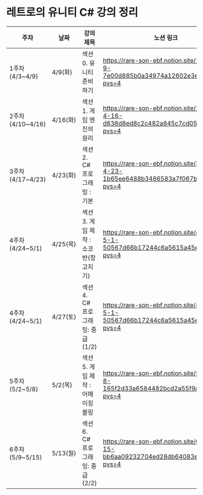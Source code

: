 # 레트로의 유니티 C# 강의 정리
|주차|날짜|강의 제목|노션 링크|
|---|---|---|---|
|1주차(4/3~4/9)|4/9(화)|섹션 0. 유니티 준비하기|https://rare-son-ebf.notion.site/1-4-3-4-9-7e00d885b0a34974a12602e3eb8b1843?pvs=4|
|2주차(4/10~4/16)|4/16(화)|섹션 1. 게임 엔진의 원리|https://rare-son-ebf.notion.site/2-4-10-4-16-d838d8ed8c2c482a845c7cd05a19033d?pvs=4|
|3주차(4/17~4/23)|4/23(화)|섹션 2. C# 프로그래밍 : 기본|https://rare-son-ebf.notion.site/3-4-17-4-23-1b65ee6488b3486583a7f067bcc091d8?pvs=4|
|4주차(4/24~5/1)|4/25(목)|섹션 3. 게임 제작 : 소코반(창고지기)|https://rare-son-ebf.notion.site/4-4-24-5-1-50567d66b17244c6a5615a45e03926b4?pvs=4|
|4주차(4/24~5/1)|4/27(토)|섹션 4. C# 프로그래밍: 중급 (1/2)|https://rare-son-ebf.notion.site/4-4-24-5-1-50567d66b17244c6a5615a45e03926b4?pvs=4|
|5주차(5/2~5/8)|5/2(목)|섹션 5. 게임 제작 : 어메이징 볼링|https://rare-son-ebf.notion.site/5-5-2-5-8-165f2d33a6584482bcd2a55f9a5caa55?pvs=4|
|6주차(5/9~5/15)|5/13(월)|섹션 6. C# 프로그래밍: 중급 (2/2)|https://rare-son-ebf.notion.site/6-5-9-5-15-bb6aa09232704ed28db64083edddc93d?pvs=4|
